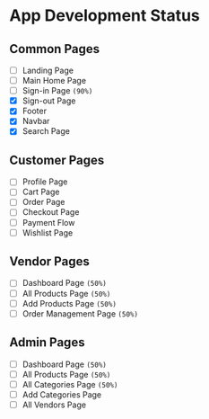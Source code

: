 # App Development Status

## Common Pages

- [ ] Landing Page
- [ ] Main Home Page
- [ ] Sign-in Page `(90%)`
- [x] Sign-out Page
- [x] Footer
- [x] Navbar
- [x] Search Page

## Customer Pages
- [ ] Profile Page
- [ ] Cart Page
- [ ] Order Page
- [ ] Checkout Page
- [ ] Payment Flow
- [ ] Wishlist Page

## Vendor Pages
- [ ] Dashboard Page `(50%)`
- [ ] All Products Page `(50%)`
- [ ] Add Products Page `(50%)`
- [ ] Order Management Page `(50%)`

## Admin Pages
- [ ] Dashboard Page `(50%)`
- [ ] All Products Page `(50%)`
- [ ] All Categories Page `(50%)`
- [ ] Add Categories Page
- [ ] All Vendors Page

